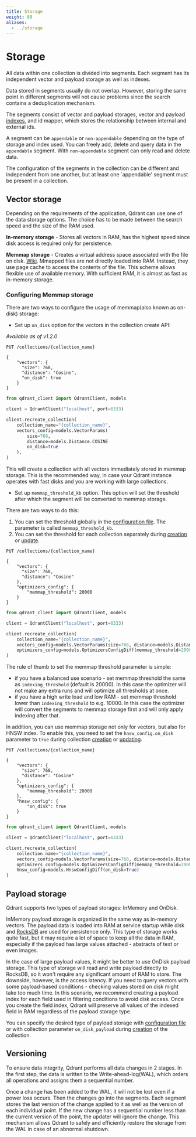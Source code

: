 ```yaml
---
title: Storage
weight: 80
aliases:
  - ../storage
---
```


# Storage

All data within one collection is divided into segments.
Each segment has its independent vector and payload storage as well as indexes.

Data stored in segments usually do not overlap.
However, storing the same point in different segments will not cause problems since the search contains a deduplication mechanism.

The segments consist of vector and payload storages, vector and payload [indexes](../indexing), and id mapper, which stores the relationship between internal and external ids.

A segment can be `appendable` or `non-appendable` depending on the type of storage and index used.
You can freely add, delete and query data in the `appendable` segment.
With `non-appendable` segment can only read and delete data.

The configuration of the segments in the collection can be different and independent from one another, but at least one `appendable' segment must be present in a collection.

## Vector storage

Depending on the requirements of the application, Qdrant can use one of the data storage options.
The choice has to be made between the search speed and the size of the RAM used.

**In-memory storage** - Stores all vectors in RAM, has the highest speed since disk access is required only for persistence.

**Memmap storage** - Creates a virtual address space associated with the file on disk. [Wiki](https://en.wikipedia.org/wiki/Memory-mapped_file).
Mmapped files are not directly loaded into RAM. Instead, they use page cache to access the contents of the file.
This scheme allows flexible use of available memory. With sufficient RAM, it is almost as fast as in-memory storage.


### Configuring Memmap storage

There are two ways to configure the usage of memmap(also known as on-disk) storage:

- Set up `on_disk` option for the vectors in the collection create API:

*Available as of v1.2.0*


```http
PUT /collections/{collection_name}

{
    "vectors": {
      "size": 768,
      "distance": "Cosine",
      "on_disk": true
    }
}
```

```python
from qdrant_client import QdrantClient, models

client = QdrantClient("localhost", port=6333)

client.recreate_collection(
    collection_name="{collection_name}",
    vectors_config=models.VectorParams(
        size=768,
        distance=models.Distance.COSINE
        on_disk=True
    ),
)
```

This will create a collection with all vectors immediately stored in memmap storage.
This is the recommended way, in case your Qdrant instance operates with fast disks and you are working with large collections.


- Set up `memmap_threshold_kb` option. This option will set the threshold after which the segment will be converted to memmap storage.

There are two ways to do this:

1. You can set the threshold globally in the [configuration file](../../guides/configuration/). The parameter is called `memmap_threshold_kb`.
2. You can set the threshold for each collection separately during [creation](../collections/#create-collection) or [update](../collections/#update-collection-parameters).

```http
PUT /collections/{collection_name}

{
    "vectors": {
      "size": 768,
      "distance": "Cosine"
    },
    "optimizers_config": {
        "memmap_threshold": 20000
    }
}
```

```python
from qdrant_client import QdrantClient, models

client = QdrantClient("localhost", port=6333)

client.recreate_collection(
    collection_name="{collection_name}",
    vectors_config=models.VectorParams(size=768, distance=models.Distance.COSINE),
    optimizers_config=models.OptimizersConfigDiff(memmap_threshold=20000)
)
```

The rule of thumb to set the memmap threshold parameter is simple:

- if you have a balanced use scenario - set memmap threshold the same as `indexing_threshold` (default is 20000). In this case the optimizer will not make any extra runs and will optimize all thresholds at once.
- if you have a high write load and low RAM - set memmap threshold lower than `indexing_threshold` to e.g. 10000. In this case the optimizer will convert the segments to memmap storage first and will only apply indexing after that.

In addition, you can use memmap storage not only for vectors, but also for HNSW index.
To enable this, you need to set the `hnsw_config.on_disk` parameter to `true` during collection [creation](../collections/#create-collection) or [updating](../collections/#update-collection-parameters).

```http
PUT /collections/{collection_name}

{
    "vectors": {
      "size": 768,
      "distance": "Cosine"
    },
    "optimizers_config": {
        "memmap_threshold": 20000
    },
    "hnsw_config": {
        "on_disk": true
    }
}
```

```python
from qdrant_client import QdrantClient, models

client = QdrantClient("localhost", port=6333)

client.recreate_collection(
    collection_name="{collection_name}",
    vectors_config=models.VectorParams(size=768, distance=models.Distance.COSINE),
    optimizers_config=models.OptimizersConfigDiff(memmap_threshold=20000),
    hnsw_config=models.HnswConfigDiff(on_disk=True)
)
```

## Payload storage

Qdrant supports two types of payload storages: InMemory and OnDisk.

InMemory payload storage is organized in the same way as in-memory vectors.
The payload data is loaded into RAM at service startup while disk and [RocksDB](https://rocksdb.org/) are used for persistence only.
This type of storage works quite fast, but it may require a lot of space to keep all the data in RAM, especially if the payload has large values attached - abstracts of text or even images.

In the case of large payload values, it might be better to use OnDisk payload storage.
This type of storage will read and write payload directly to RocksDB, so it won't require any significant amount of RAM to store.
The downside, however, is the access latency.
If you need to query vectors with some payload-based conditions - checking values stored on disk might take too much time.
In this scenario, we recommend creating a payload index for each field used in filtering conditions to avoid disk access.
Once you create the field index, Qdrant will preserve all values of the indexed field in RAM regardless of the payload storage type.

You can specify the desired type of payload storage with [configuration file](../../guides/configuration/) or with collection parameter `on_disk_payload` during [creation](../collections/#create-collection) of the collection.

## Versioning

To ensure data integrity, Qdrant performs all data changes in 2 stages.
In the first step, the data is written to the Write-ahead-log(WAL), which orders all operations and assigns them a sequential number.

Once a change has been added to the WAL, it will not be lost even if a power loss occurs.
Then the changes go into the segments.
Each segment stores the last version of the change applied to it as well as the version of each individual point.
If the new change has a sequential number less than the current version of the point, the updater will ignore the change.
This mechanism allows Qdrant to safely and efficiently restore the storage from the WAL in case of an abnormal shutdown.

